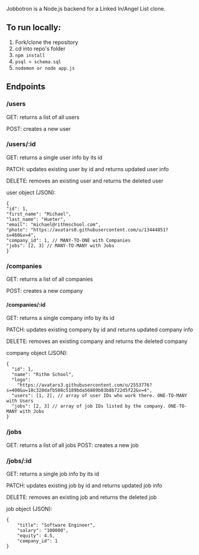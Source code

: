 Jobbotron is a Node.js backend for a Linked In/Angel List clone.

## To run locally:

1. Fork/clone the repository
2. cd into repo's folder
3. `npm install`
4. `psql < schema.sql`
5. `nodemon or node app.js`

## Endpoints

### /users

GET: returns a list of all users

POST: creates a new user

### /users/:id

GET: returns a single user info by its id

PATCH: updates existing user by id and returns updated user info

DELETE: removes an existing user and returns the deleted user

user object (JSON):

```
{
"id": 1,
"first_name": "Michael",
"last_name": "Hueter",
"email": "michael@rithmschool.com",
"photo": "https://avatars0.githubusercontent.com/u/13444851?s=460&v=4",
"company_id": 1, // MANY-TO-ONE with Companies
"jobs": [2, 3] // MANY-TO-MANY with Jobs
}
```

### /companies

GET: returns a list of all companies

POST: creates a new company

#### /companies/:id

GET: returns a single company info by its id

PATCH: updates existing company by id and returns updated company info

DELETE: removes an existing company and returns the deleted company

company object (JSON):

```
{
  "id": 1,
  "name": "Rithm School",
  "logo":
    "https://avatars3.githubusercontent.com/u/2553776?s=400&u=18c328dafb508c5189bda56889b03b8b722d5f22&v=4",
  "users": [1, 2], // array of user IDs who work there. ONE-TO-MANY with Users
  "jobs": [2, 3] // array of job IDs listed by the company. ONE-TO-MANY with Jobs
}
```

### /jobs

GET: returns a list of all jobs
POST: creates a new job

### /jobs/:id

GET: returns a single job info by its id

PATCH: updates existing job by id and returns updated job info

DELETE: removes an existing job and returns the deleted job

job object (JSON):

```
{
    "title": "Software Engineer",
    "salary": "100000",
    "equity": 4.5,
    "company_id": 1
}
```

